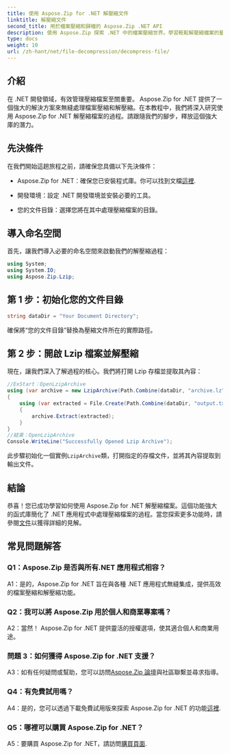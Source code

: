 ```yaml
---
title: 使用 Aspose.Zip for .NET 解壓縮文件
linktitle: 解壓縮文件
second_title: 用於檔案壓縮和歸檔的 Aspose.Zip .NET API
description: 使用 Aspose.Zip 探索 .NET 中的檔案壓縮世界。學習輕鬆解壓縮檔案的藝術。
type: docs
weight: 10
url: /zh-hant/net/file-decompression/decompress-file/
---
```

## 介紹

在 .NET 開發領域，有效管理壓縮檔案至關重要。 Aspose.Zip for .NET 提供了一個強大的解決方案來無縫處理檔案壓縮和解壓縮。在本教程中，我們將深入研究使用 Aspose.Zip for .NET 解壓縮檔案的過程。請跟隨我們的腳步，釋放這個強大庫的潛力。

## 先決條件

在我們開始這趟旅程之前，請確保您具備以下先決條件：

-  Aspose.Zip for .NET：確保您已安裝程式庫。你可以找到文檔[這裡](https://reference.aspose.com/zip/net/).

- 開發環境：設定 .NET 開發環境並安裝必要的工具。

- 您的文件目錄：選擇您將在其中處理壓縮檔案的目錄。

## 導入命名空間

首先，讓我們導入必要的命名空間來啟動我們的解壓縮過程：

```csharp
using System;
using System.IO;
using Aspose.Zip.Lzip;
```

## 第 1 步：初始化您的文件目錄

```csharp
string dataDir = "Your Document Directory";
```

確保將“您的文件目錄”替換為壓縮文件所在的實際路徑。

## 第 2 步：開啟 Lzip 檔案並解壓縮

現在，讓我們深入了解過程的核心。我們將打開 Lzip 存檔並提取其內容：

```csharp
//ExStart：OpenLzipArchive
using (var archive = new LzipArchive(Path.Combine(dataDir, "archive.lz")))
{
    using (var extracted = File.Create(Path.Combine(dataDir, "output.txt")))
    {
        archive.Extract(extracted);
    }
}
//結束：OpenLzipArchive
Console.WriteLine("Successfully Opened Lzip Archive");
```

此步驟初始化一個實例`LzipArchive`類，打開指定的存檔文件，並將其內容提取到輸出文件。

## 結論

恭喜！您已成功學習如何使用 Aspose.Zip for .NET 解壓縮檔案。這個功能強大的函式庫簡化了 .NET 應用程式中處理壓縮檔案的過程。當您探索更多功能時，請參閱[文件](https://reference.aspose.com/zip/net/)以獲得詳細的見解。

## 常見問題解答

### Q1：Aspose.Zip 是否與所有.NET 應用程式相容？

A1：是的，Aspose.Zip for .NET 旨在與各種 .NET 應用程式無縫集成，提供高效的檔案壓縮和解壓縮功能。

### Q2：我可以將 Aspose.Zip 用於個人和商業專案嗎？

A2：當然！ Aspose.Zip for .NET 提供靈活的授權選項，使其適合個人和商業用途。

### 問題 3：如何獲得 Aspose.Zip for .NET 支援？

A3：如有任何疑問或幫助，您可以訪問[Aspose.Zip 論壇](https://forum.aspose.com/c/zip/37)與社區聯繫並尋求指導。

### Q4：有免費試用嗎？

 A4：是的，您可以透過下載免費試用版來探索 Aspose.Zip for .NET 的功能[這裡](https://releases.aspose.com/).

### Q5：哪裡可以購買 Aspose.Zip for .NET？

 A5：要購買 Aspose.Zip for .NET，請訪問[購買頁面](https://purchase.aspose.com/buy).
